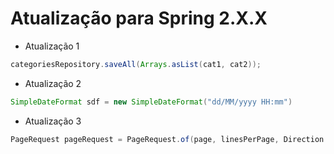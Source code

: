 # Atualização para Spring 2.X.X

- Atualização 1

```java
categoriesRepository.saveAll(Arrays.asList(cat1, cat2));
```

- Atualização 2

```java
SimpleDateFormat sdf = new SimpleDateFormat("dd/MM/yyyy HH:mm")
```

- Atualização 3

```java
PageRequest pageRequest = PageRequest.of(page, linesPerPage, Direction.valueOf(direction));
```
